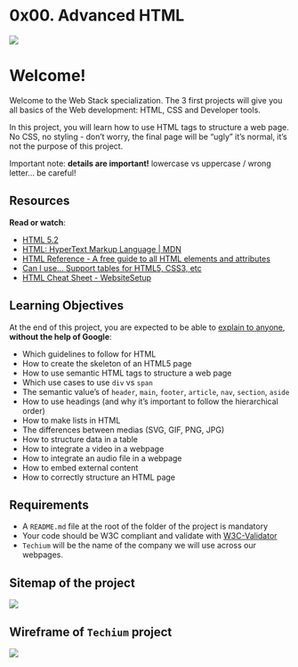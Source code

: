 0x00. Advanced HTML
===================

![](https://s3.amazonaws.com/alx-intranet.hbtn.io/uploads/medias/2019/12/5d9e347964a9cc0e3e24.jpg?X-Amz-Algorithm=AWS4-HMAC-SHA256&X-Amz-Credential=AKIARDDGGGOUSBVO6H7D%2F20230107%2Fus-east-1%2Fs3%2Faws4_request&X-Amz-Date=20230107T193211Z&X-Amz-Expires=86400&X-Amz-SignedHeaders=host&X-Amz-Signature=f942f13847df0ca767190ef30537b590b4fb0078b248ccd061f6188193fc8f90)

Welcome!
========

Welcome to the Web Stack specialization. The 3 first projects will give you all basics of the Web development: HTML, CSS and Developer tools.

In this project, you will learn how to use HTML tags to structure a web page. No CSS, no styling - don’t worry, the final page will be “ugly” it’s normal, it’s not the purpose of this project.

Important note: **details are important!** lowercase vs uppercase / wrong letter… be careful!

Resources
---------

**Read or watch**:

*   [HTML 5.2](/rltoken/3ZeSykXeV9rQhzFiW5GHcg "HTML 5.2")
*   [HTML: HyperText Markup Language | MDN](/rltoken/XWdv6hMca_9jks7PN2gsbA "HTML: HyperText Markup Language | MDN")
*   [HTML Reference - A free guide to all HTML elements and attributes](/rltoken/H59e408ohxV9x_tYOWSxvg "HTML Reference - A free guide to all HTML elements and attributes")
*   [Can I use… Support tables for HTML5, CSS3, etc](/rltoken/u6RvQ_45Xpw82Awl82NZcg "Can I use... Support tables for HTML5, CSS3, etc")
*   [HTML Cheat Sheet - WebsiteSetup](/rltoken/6SV9Z98vlb8iehxHnl9YJg "HTML Cheat Sheet - WebsiteSetup")

Learning Objectives
-------------------

At the end of this project, you are expected to be able to [explain to anyone](/rltoken/F24l2-dtHshauXRVkZicyw "explain to anyone"), **without the help of Google**:

*   Which guidelines to follow for HTML
*   How to create the skeleton of an HTML5 page
*   How to use semantic HTML tags to structure a web page
*   Which use cases to use `div` vs `span`
*   The semantic value’s of `header`, `main`, `footer`, `article`, `nav`, `section`, `aside`
*   How to use headings (and why it’s important to follow the hierarchical order)
*   How to make lists in HTML
*   The differences between medias (SVG, GIF, PNG, JPG)
*   How to structure data in a table
*   How to integrate a video in a webpage
*   How to integrate an audio file in a webpage
*   How to embed external content
*   How to correctly structure an HTML page

Requirements
------------

*   A `README.md` file at the root of the folder of the project is mandatory
*   Your code should be W3C compliant and validate with [W3C-Validator](/rltoken/OEL5yJgEWYkWmOYv3Sjtzw "W3C-Validator")
*   `Techium` will be the name of the company we will use across our webpages.

Sitemap of the project
----------------------

![](https://s3.amazonaws.com/alx-intranet.hbtn.io/uploads/medias/2020/4/4dec2ba9d84a0a55355b1c1e2de4c57854a2d35a.png?X-Amz-Algorithm=AWS4-HMAC-SHA256&X-Amz-Credential=AKIARDDGGGOUSBVO6H7D%2F20230107%2Fus-east-1%2Fs3%2Faws4_request&X-Amz-Date=20230107T193211Z&X-Amz-Expires=86400&X-Amz-SignedHeaders=host&X-Amz-Signature=6e991c17b3fd5c51e28dac60b3c696dc8cabae4bcd870ae56f79b60c521580a6)

Wireframe of `Techium` project
------------------------------

![](https://s3.amazonaws.com/alx-intranet.hbtn.io/uploads/medias/2020/4/3e4f9e2b3cb73d1768229e086f5da35337be5c6c.png?X-Amz-Algorithm=AWS4-HMAC-SHA256&X-Amz-Credential=AKIARDDGGGOUSBVO6H7D%2F20230107%2Fus-east-1%2Fs3%2Faws4_request&X-Amz-Date=20230107T193211Z&X-Amz-Expires=86400&X-Amz-SignedHeaders=host&X-Amz-Signature=5812669c357b2b62756e512904bbfbe593737eed98ed4af93fde4d2e4a5114f7)